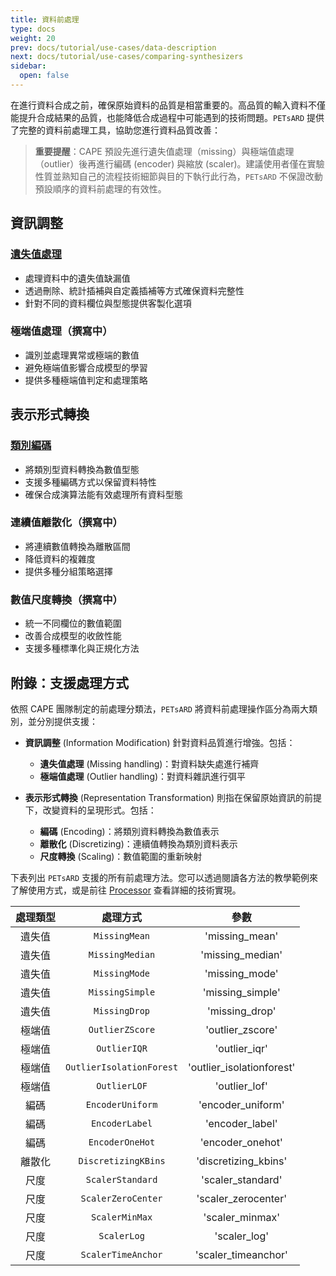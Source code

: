 ```yaml
---
title: 資料前處理
type: docs
weight: 20
prev: docs/tutorial/use-cases/data-description
next: docs/tutorial/use-cases/comparing-synthesizers
sidebar:
  open: false
---
```



在進行資料合成之前，確保原始資料的品質是相當重要的。高品質的輸入資料不僅能提升合成結果的品質，也能降低合成過程中可能遇到的技術問題。`PETsARD` 提供了完整的資料前處理工具，協助您進行資料品質改善：

> **重要提醒**：CAPE 預設先進行遺失值處理（missing）與極端值處理（outlier）後再進行編碼 (encoder) 與縮放 (scaler)。建議使用者僅在實驗性質並熟知自己的流程技術細節與目的下執行此行為，`PETsARD` 不保證改動預設順序的資料前處理的有效性。

## 資訊調整

### [遺失值處理](./handling-missing)

- 處理資料中的遺失值缺漏值
- 透過刪除、統計插補與自定義插補等方式確保資料完整性
- 針對不同的資料欄位與型態提供客製化選項

<!-- [極端值處理](./handling-outliers) -->
### 極端值處理（撰寫中）

- 識別並處理異常或極端的數值
- 避免極端值影響合成模型的學習
- 提供多種極端值判定和處理策略

## 表示形式轉換

### [類別編碼](./encoding-category)

- 將類別型資料轉換為數值型態
- 支援多種編碼方式以保留資料特性
- 確保合成演算法能有效處理所有資料型態

<!-- [連續值離散化](./discretizing-continuous) -->
### 連續值離散化（撰寫中）

- 將連續數值轉換為離散區間
- 降低資料的複雜度
- 提供多種分組策略選擇

<!-- [數值尺度轉換](./scaling-numeric) -->
### 數值尺度轉換（撰寫中）

- 統一不同欄位的數值範圍
- 改善合成模型的收斂性能
- 支援多種標準化與正規化方法

## 附錄：支援處理方式

依照 CAPE 團隊制定的前處理分類法，`PETsARD` 將資料前處理操作區分為兩大類別，並分別提供支援：


- **資訊調整** (Information Modification) 針對資料品質進行增強。包括：
  - **遺失值處理** (Missing handling)：對資料缺失處進行補齊
  - **極端值處理** (Outlier handling)：對資料雜訊進行弭平

- **表示形式轉換** (Representation Transformation) 則指在保留原始資訊的前提下，改變資料的呈現形式。包括：
  - **編碼** (Encoding)：將類別資料轉換為數值表示
  - **離散化** (Discretizing)：連續值轉換為類別資料表示
  - **尺度轉換** (Scaling)：數值範圍的重新映射

下表列出 `PETsARD` 支援的所有前處理方法。您可以透過閱讀各方法的教學範例來了解使用方式，或是前往 [Processor](../../../api/processor/) 查看詳細的技術實現。

| 處理類型 | 處理方式 | 參數 |
| :---: | :---: | :---: |
| 遺失值 | `MissingMean`   | 'missing_mean'   |
| 遺失值 | `MissingMedian` | 'missing_median' |
| 遺失值 | `MissingMode`   | 'missing_mode'   |
| 遺失值 | `MissingSimple` | 'missing_simple' |
| 遺失值 | `MissingDrop`   | 'missing_drop'   |
| 極端值 | `OutlierZScore`          | 'outlier_zscore'          |
| 極端值 | `OutlierIQR`             | 'outlier_iqr'             |
| 極端值 | `OutlierIsolationForest` | 'outlier_isolationforest' |
| 極端值 | `OutlierLOF`             | 'outlier_lof'             |
| 編碼 | `EncoderUniform` | 'encoder_uniform' |
| 編碼 | `EncoderLabel`   | 'encoder_label'   |
| 編碼 | `EncoderOneHot`  | 'encoder_onehot'  |
| 離散化 | `DiscretizingKBins` | 'discretizing_kbins' |
| 尺度 | `ScalerStandard`   | 'scaler_standard'   |
| 尺度 | `ScalerZeroCenter` | 'scaler_zerocenter' |
| 尺度 | `ScalerMinMax`     | 'scaler_minmax'     |
| 尺度 | `ScalerLog`        | 'scaler_log'        |
| 尺度 | `ScalerTimeAnchor` | 'scaler_timeanchor' |